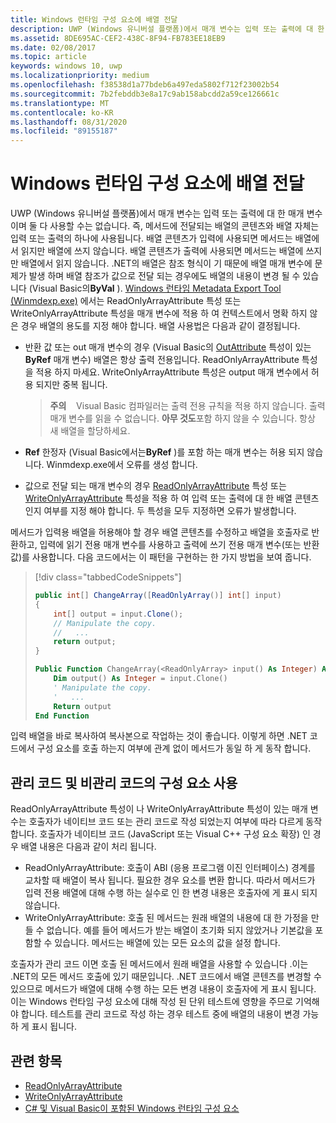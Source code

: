```yaml
---
title: Windows 런타임 구성 요소에 배열 전달
description: UWP (Windows 유니버설 플랫폼)에서 매개 변수는 입력 또는 출력에 대 한 매개 변수 이며 둘 다 사용할 수는 없습니다. 즉, 메서드에 전달되는 배열의 콘텐츠와 배열 자체는 입력 또는 출력의 하나에 사용됩니다.
ms.assetid: 8DE695AC-CEF2-438C-8F94-FB783EE18EB9
ms.date: 02/08/2017
ms.topic: article
keywords: windows 10, uwp
ms.localizationpriority: medium
ms.openlocfilehash: f38538d1a77bdeb6a497eda5802f712f23002b54
ms.sourcegitcommit: 7b2febddb3e8a17c9ab158abcdd2a59ce126661c
ms.translationtype: MT
ms.contentlocale: ko-KR
ms.lasthandoff: 08/31/2020
ms.locfileid: "89155187"
---
```

# <a name="passing-arrays-to-a-windows-runtime-component"></a>Windows 런타임 구성 요소에 배열 전달




UWP (Windows 유니버설 플랫폼)에서 매개 변수는 입력 또는 출력에 대 한 매개 변수 이며 둘 다 사용할 수는 없습니다. 즉, 메서드에 전달되는 배열의 콘텐츠와 배열 자체는 입력 또는 출력의 하나에 사용됩니다. 배열 콘텐츠가 입력에 사용되면 메서드는 배열에서 읽지만 배열에 쓰지 않습니다. 배열 콘텐츠가 출력에 사용되면 메서드는 배열에 쓰지만 배열에서 읽지 않습니다. .NET의 배열은 참조 형식이 기 때문에 배열 매개 변수에 문제가 발생 하며 배열 참조가 값으로 전달 되는 경우에도 배열의 내용이 변경 될 수 있습니다 (Visual Basic의**ByVal** ). [Windows 런타임 Metadata Export Tool (Winmdexp.exe)](/dotnet/framework/tools/winmdexp-exe-windows-runtime-metadata-export-tool) 에서는 ReadOnlyArrayAttribute 특성 또는 WriteOnlyArrayAttribute 특성을 매개 변수에 적용 하 여 컨텍스트에서 명확 하지 않은 경우 배열의 용도를 지정 해야 합니다. 배열 사용법은 다음과 같이 결정됩니다.

-   반환 값 또는 out 매개 변수의 경우 (Visual Basic의 [OutAttribute](/dotnet/api/system.runtime.interopservices.outattribute) 특성이 있는 **ByRef** 매개 변수) 배열은 항상 출력 전용입니다. ReadOnlyArrayAttribute 특성을 적용 하지 마세요. WriteOnlyArrayAttribute 특성은 output 매개 변수에서 허용 되지만 중복 됩니다.

    > **주의**    Visual Basic 컴파일러는 출력 전용 규칙을 적용 하지 않습니다. 출력 매개 변수를 읽을 수 없습니다. **아무 것도**포함 하지 않을 수 있습니다. 항상 새 배열을 할당하세요.
 
-   **Ref** 한정자 (Visual Basic에서는**ByRef** )를 포함 하는 매개 변수는 허용 되지 않습니다. Winmdexp.exe에서 오류를 생성 합니다.
-   값으로 전달 되는 매개 변수의 경우 [ReadOnlyArrayAttribute](/dotnet/api/system.runtime.interopservices.windowsruntime.readonlyarrayattribute) 특성 또는 [WriteOnlyArrayAttribute](/dotnet/api/system.runtime.interopservices.windowsruntime.writeonlyarrayattribute) 특성을 적용 하 여 입력 또는 출력에 대 한 배열 콘텐츠 인지 여부를 지정 해야 합니다. 두 특성을 모두 지정하면 오류가 발생합니다.

메서드가 입력용 배열을 허용해야 할 경우 배열 콘텐츠를 수정하고 배열을 호출자로 반환하고, 입력에 읽기 전용 매개 변수를 사용하고 출력에 쓰기 전용 매개 변수(또는 반환 값)를 사용합니다. 다음 코드에서는 이 패턴을 구현하는 한 가지 방법을 보여 줍니다.

> [!div class="tabbedCodeSnippets"]
> ```csharp
> public int[] ChangeArray([ReadOnlyArray()] int[] input)
> {
>     int[] output = input.Clone();
>     // Manipulate the copy.
>     //   ...
>     return output;
> }
> ```
> ```vb
> Public Function ChangeArray(<ReadOnlyArray> input() As Integer) As Integer()
>     Dim output() As Integer = input.Clone()
>     ' Manipulate the copy.
>     '   ...
>     Return output
> End Function
> ```

입력 배열을 바로 복사하여 복사본으로 작업하는 것이 좋습니다. 이렇게 하면 .NET 코드에서 구성 요소를 호출 하는지 여부에 관계 없이 메서드가 동일 하 게 동작 합니다.

## <a name="using-components-from-managed-and-unmanaged-code"></a>관리 코드 및 비관리 코드의 구성 요소 사용


ReadOnlyArrayAttribute 특성이 나 WriteOnlyArrayAttribute 특성이 있는 매개 변수는 호출자가 네이티브 코드 또는 관리 코드로 작성 되었는지 여부에 따라 다르게 동작 합니다. 호출자가 네이티브 코드 (JavaScript 또는 Visual C++ 구성 요소 확장) 인 경우 배열 내용은 다음과 같이 처리 됩니다.

-   ReadOnlyArrayAttribute: 호출이 ABI (응용 프로그램 이진 인터페이스) 경계를 교차할 때 배열이 복사 됩니다. 필요한 경우 요소를 변환 합니다. 따라서 메서드가 입력 전용 배열에 대해 수행 하는 실수로 인 한 변경 내용은 호출자에 게 표시 되지 않습니다.
-   WriteOnlyArrayAttribute: 호출 된 메서드는 원래 배열의 내용에 대 한 가정을 만들 수 없습니다. 예를 들어 메서드가 받는 배열이 초기화 되지 않았거나 기본값을 포함할 수 있습니다. 메서드는 배열에 있는 모든 요소의 값을 설정 합니다.

호출자가 관리 코드 이면 호출 된 메서드에서 원래 배열을 사용할 수 있습니다 .이는 .NET의 모든 메서드 호출에 있기 때문입니다. .NET 코드에서 배열 콘텐츠를 변경할 수 있으므로 메서드가 배열에 대해 수행 하는 모든 변경 내용이 호출자에 게 표시 됩니다. 이는 Windows 런타임 구성 요소에 대해 작성 된 단위 테스트에 영향을 주므로 기억해 야 합니다. 테스트를 관리 코드로 작성 하는 경우 테스트 중에 배열의 내용이 변경 가능 하 게 표시 됩니다.

## <a name="related-topics"></a>관련 항목

* [ReadOnlyArrayAttribute](/dotnet/api/system.runtime.interopservices.windowsruntime.readonlyarrayattribute)
* [WriteOnlyArrayAttribute](/dotnet/api/system.runtime.interopservices.windowsruntime.writeonlyarrayattribute)
* [C# 및 Visual Basic이 포함된 Windows 런타임 구성 요소](creating-windows-runtime-components-in-csharp-and-visual-basic.md)